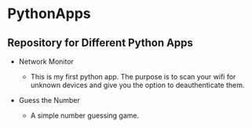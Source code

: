 # PythonApps
Repository for Different Python Apps
-
- Network Monitor
  - This is my first python app. The purpose is to scan your wifi for unknown devices and give you the option to deauthenticate them.

- Guess the Number
  - A simple number guessing game.
